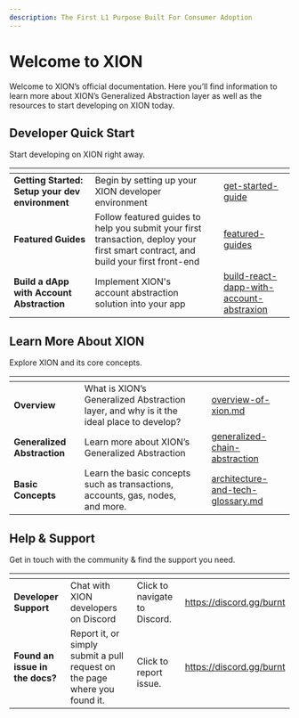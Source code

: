 ```yaml
---
description: The First L1 Purpose Built For Consumer Adoption
---
```


# Welcome to XION

Welcome to XION’s official documentation. Here you’ll find information to learn more about XION’s Generalized Abstraction layer as well as the resources to start developing on XION today.



## Developer Quick Start

Start developing on XION right away.

<table data-view="cards"><thead><tr><th></th><th></th><th></th><th data-hidden data-card-target data-type="content-ref"></th></tr></thead><tbody><tr><td><strong>Getting Started: Setup your dev environment</strong></td><td>Begin by setting up your XION developer environment</td><td></td><td><a href="develop/get-started-guide/">get-started-guide</a></td></tr><tr><td><strong>Featured Guides</strong></td><td>Follow featured guides to help you submit your first transaction, deploy your first smart contract, and build your first front-end</td><td></td><td><a href="develop/featured-guides/">featured-guides</a></td></tr><tr><td><strong>Build a dApp with Account Abstraction</strong></td><td>Implement XION's account abstraction solution into your app</td><td></td><td><a href="develop/featured-guides/build-react-dapp-with-account-abstraxion/">build-react-dapp-with-account-abstraxion</a></td></tr></tbody></table>

##

## Learn More About XION

Explore XION and its core concepts.

<table data-view="cards"><thead><tr><th></th><th></th><th></th><th data-hidden data-card-target data-type="content-ref"></th></tr></thead><tbody><tr><td><strong>Overview</strong></td><td> What is XION’s Generalized Abstraction layer, and why is it the ideal place to develop?</td><td></td><td><a href="learn/learn-about-xion/overview-of-xion.md">overview-of-xion.md</a></td></tr><tr><td><strong>Generalized Abstraction</strong></td><td>Learn more about XION’s Generalized Abstraction</td><td></td><td><a href="learn/learn-about-xion/generalized-chain-abstraction/">generalized-chain-abstraction</a></td></tr><tr><td><strong>Basic Concepts</strong></td><td>Learn the basic concepts such as transactions, accounts, gas, nodes, and more.</td><td></td><td><a href="learn/learn-about-xion/architecture-and-tech-glossary.md">architecture-and-tech-glossary.md</a></td></tr></tbody></table>



## Help & Support

Get in touch with the community & find the support you need.

<table data-view="cards"><thead><tr><th></th><th></th><th></th><th data-hidden data-card-target data-type="content-ref"></th></tr></thead><tbody><tr><td><strong>Developer Support</strong></td><td>Chat with XION developers on Discord<br></td><td>Click to navigate to Discord.</td><td><a href="https://discord.gg/burnt">https://discord.gg/burnt</a></td></tr><tr><td><strong>Found an issue in the docs?</strong></td><td>Report it, or simply submit a pull request on the page where you found it.</td><td><br>Click to report issue.</td><td><a href="https://discord.gg/burnt">https://discord.gg/burnt</a></td></tr></tbody></table>
